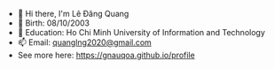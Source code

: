 - 👋 Hi there, I'm Lê Đăng Quang
- 📅 Birth: 08/10/2003
- 🏫 Education: Ho Chi Minh University of Information and Technology
- 📫 Email: quanglng2020@gmail.com
- See more here: https://gnauqoa.github.io/profile

<!---
Gnauqoa/Gnauqoa is a ✨ special ✨ repository because its `README.md` (this file) appears on your GitHub profile.
You can click the Preview link to take a look at your changes.
--->
